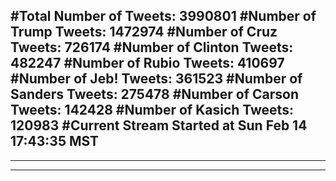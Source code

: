 #Total Number of Tweets: 3990801 
#Number of Trump Tweets: 1472974
#Number of Cruz Tweets: 726174
#Number of Clinton Tweets: 482247
#Number of Rubio Tweets: 410697
#Number of Jeb! Tweets: 361523
#Number of Sanders Tweets: 275478
#Number of Carson Tweets: 142428
#Number of Kasich Tweets: 120983
#Current Stream Started at Sun Feb 14 17:43:35 MST
---
---
---
